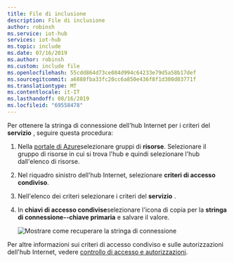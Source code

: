 ```yaml
---
title: File di inclusione
description: File di inclusione
author: robinsh
ms.service: iot-hub
services: iot-hub
ms.topic: include
ms.date: 07/16/2019
ms.author: robinsh
ms.custom: include file
ms.openlocfilehash: 55cdd864d73ce084d994c64233e79d5a58b17def
ms.sourcegitcommit: a6888fba33fc20cc6a850e436f8f1d300d03771f
ms.translationtype: MT
ms.contentlocale: it-IT
ms.lasthandoff: 08/16/2019
ms.locfileid: "69558478"
---
```

<!-- This tells how to get the connection string for the service shared access policy of your IoT hub -->

Per ottenere la stringa di connessione dell'hub Internet per i criteri del **servizio** , seguire questa procedura:

1. Nella [portale di Azure](https://portal.azure.com)selezionare gruppi di **risorse**. Selezionare il gruppo di risorse in cui si trova l'hub e quindi selezionare l'hub dall'elenco di risorse.

1. Nel riquadro sinistro dell'hub Internet, selezionare **criteri di accesso condiviso**.

1. Nell'elenco dei criteri selezionare i criteri del **servizio** .

1. In **chiavi di accesso condivise**selezionare l'icona di copia per la **stringa di connessione--chiave primaria** e salvare il valore.

    ![Mostrare come recuperare la stringa di connessione](./media/iot-hub-include-find-service-connection-string/iot-hub-get-connection-string.png)

Per altre informazioni sui criteri di accesso condiviso e sulle autorizzazioni dell'hub Internet, vedere [controllo di accesso e autorizzazioni](../articles/iot-hub/iot-hub-devguide-security.md#access-control-and-permissions).
